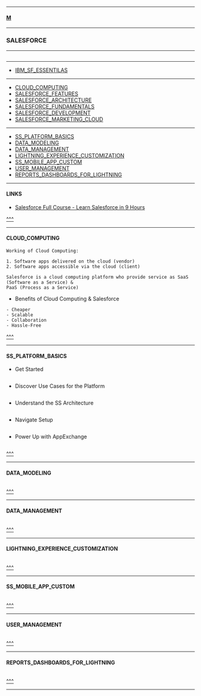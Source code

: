 
---

#### [M](https://github.com/ttltrk/TTT/blob/master/menu.md)

---

### SALESFORCE

---

```

```

---

* [IBM_SF_ESSENTILAS](https://github.com/ttltrk/TTT/blob/master/IBM_SF_ESSENTILAS/IBM_SF_ESSENTILAS.md)

---

* [CLOUD_COMPUTING](#CLOUD_COMPUTING)
* [SALESFORCE_FEATURES](#SALESFORCE_FEATURES)
* [SALESFORCE_ARCHITECTURE](#SALESFORCE_ARCHITECTURE)
* [SALESFORCE_FUNDAMENTALS](#SALESFORCE_FUNDAMENTALS)
* [SALESFORCE_DEVELOPMENT](#SALESFORCE_DEVELOPMENT)
* [SALESFORCE_MARKETING_CLOUD](#SALESFORCE_MARKETING_CLOUD)

---

* [SS_PLATFORM_BASICS](#SS_PLATFORM_BASICS)
* [DATA_MODELING](#DATA_MODELING)
* [DATA_MANAGEMENT](#DATA_MANAGEMENT)
* [LIGHTNING_EXPERIENCE_CUSTOMIZATION](#LIGHTNING_EXPERIENCE_CUSTOMIZATION)
* [SS_MOBILE_APP_CUSTOM](#SS_MOBILE_APP_CUSTOM)
* [USER_MANAGEMENT](#USER_MANAGEMENT)
* [REPORTS_DASHBOARDS_FOR_LIGHTNING](#REPORTS_DASHBOARDS_FOR_LIGHTNING)

---

#### LINKS

* [Salesforce Full Course - Learn Salesforce in 9 Hours](https://www.youtube.com/watch?v=I3Dk3i4GpU8)

[^^^](#SALESFORCE)

---

#### CLOUD_COMPUTING

```
Working of Cloud Computing:

1. Software apps delivered on the cloud (vendor)
2. Software apps accessible via the cloud (client)
```

```
Salesforce is a cloud computing platform who provide service as SaaS (Software as a Service) &
PaaS (Process as a Service)
```

- Benefits of Cloud Computing & Salesforce

```
- Cheaper
- Scalable
- Collaboration
- Hassle-Free
```

[^^^](#SALESFORCE)

---

#### SS_PLATFORM_BASICS

- Get Started

```

```

- Discover Use Cases for the Platform

```

```

- Understand the SS Architecture

```

```

- Navigate Setup

```

```

- Power Up with AppExchange

```

```

[^^^](#SALESFORCE)

---

#### DATA_MODELING

```

```

[^^^](#SALESFORCE)

---

#### DATA_MANAGEMENT

```

```

[^^^](#SALESFORCE)

---

#### LIGHTNING_EXPERIENCE_CUSTOMIZATION

```

```

[^^^](#SALESFORCE)

---

#### SS_MOBILE_APP_CUSTOM

```

```

[^^^](#SALESFORCE)

---

#### USER_MANAGEMENT

```

```

[^^^](#SALESFORCE)

---

#### REPORTS_DASHBOARDS_FOR_LIGHTNING

```

```

[^^^](#SALESFORCE)

---
